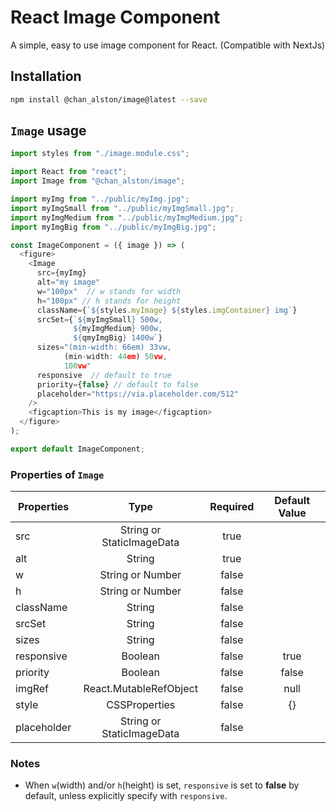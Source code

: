 # React Image Component

A simple, easy to use image component for React. (Compatible with NextJs)

## Installation

  ```bash
  npm install @chan_alston/image@latest --save
  ```

## `Image` usage

```javascript
import styles from "./image.module.css";

import React from "react";
import Image from "@chan_alston/image";

import myImg from "../public/myImg.jpg";
import myImgSmall from "../public/myImgSmall.jpg";
import myImgMedium from "../public/myImgMedium.jpg";
import myImgBig from "../public/myImgBig.jpg";

const ImageComponent = ({ image }) => (
  <figure>
    <Image
      src={myImg} 
      alt="my image"
      w="100px"  // w stands for width
      h="100px" // h stands for height
      className={`${styles.myImage} ${styles.imgContainer} img`}
      srcSet={`${myImgSmall} 500w,
              ${myImgMedium} 900w,
              ${qmyImgBig} 1400w`}
      sizes="(min-width: 66em) 33vw,
            (min-width: 44em) 50vw,
            100vw"
      responsive  // default to true
      priority={false} // default to false
      placeholder="https://via.placeholder.com/512"
    />
    <figcaption>This is my image</figcaption>
  </figure>
);

export default ImageComponent;
```

### Properties of `Image`

| Properties  | Type                      | Required  | Default Value |
|-------------|:-------------------------:|:---------:|:-------------:|
| src         | String or StaticImageData | true      |               |
| alt         | String                    | true      |               |
| w           | String or Number          | false     |               |
| h           | String or Number          | false     |               |
| className   | String                    | false     |               |
| srcSet      | String                    | false     |               |
| sizes       | String                    | false     |               |
| responsive  | Boolean                   | false     | true          |
| priority    | Boolean                   | false     | false         |
| imgRef      | React.MutableRefObject    | false     | null          |
| style       | CSSProperties             | false     | {}            |
| placeholder | String or StaticImageData | false     |               |

### Notes

- When `w`(width) and/or `h`(height) is set, `responsive` is set to **false** by default, unless explicitly specify with `responsive`.
